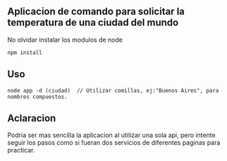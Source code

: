 ## Aplicacion de comando para solicitar la temperatura de una ciudad del mundo

No olvidar instalar los modulos de node
```
npm install
```
## Uso
```
node app -d (ciudad)  // Utilizar comillas, ej:"Buenos Aires", para nombres compuestos.
```
## Aclaracion
Podria ser mas sencilla la aplicacion al utilizar una sola api, pero intente seguir los pasos como si fueran dos servicios de diferentes paginas para practicar. 